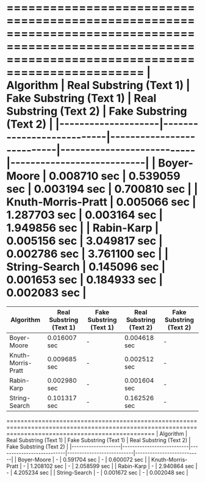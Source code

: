 =====================================================================================================================================================
| Algorithm | Real Substring (Text 1) | Fake Substring (Text 1) | Real Substring (Text 2) | Fake Substring (Text 2) |
|--------------------|---------------------------|---------------------------|---------------------------|---------------------------|
| Boyer-Moore | 0.008710 sec | 0.539059 sec | 0.003194 sec | 0.700810 sec |
| Knuth-Morris-Pratt | 0.005066 sec | 1.287703 sec | 0.003164 sec | 1.949856 sec |
| Rabin-Karp | 0.005156 sec | 3.049817 sec | 0.002786 sec | 3.761100 sec |
| String-Search | 0.145096 sec | 0.001653 sec | 0.184933 sec | 0.002083 sec |
=====================================================================================================================================================
| Algorithm | Real Substring (Text 1) | Fake Substring (Text 1) | Real Substring (Text 2) | Fake Substring (Text 2) |
|--------------------|---------------------------|---------------------------|---------------------------|---------------------------|
| Boyer-Moore | 0.016007 sec | - | 0.004618 sec | - |
| Knuth-Morris-Pratt | 0.009685 sec | - | 0.002512 sec | - |
| Rabin-Karp | 0.002980 sec | - | 0.001604 sec | - |
| String-Search | 0.101317 sec | - | 0.162526 sec | - |
======================================================================================================================================================
| Algorithm | Real Substring (Text 1) | Fake Substring (Text 1) | Real Substring (Text 2) | Fake Substring (Text 2) |
|--------------------|---------------------------|---------------------------|---------------------------|---------------------------|
| Boyer-Moore | - | 0.591704 sec | - | 0.600072 sec |
| Knuth-Morris-Pratt | - | 1.208102 sec | - | 2.058599 sec |
| Rabin-Karp | - | 2.940864 sec | - | 4.205234 sec |
| String-Search | - | 0.001672 sec | - | 0.002048 sec |

